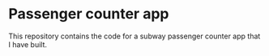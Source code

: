 # Passenger counter app
This repository contains the code for a subway passenger counter app that I have built.
